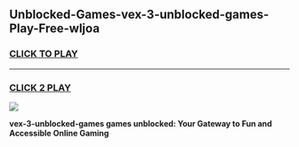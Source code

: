 
## Unblocked-Games-vex-3-unblocked-games-Play-Free-wljoa
<h3>
<a href="https://premium76.site?title=vex-3-unblocked-games&ref=10A">CLICK TO PLAY</a></h3>
<hr>

<h3>
<a href="https://premium76.site?title=vex-3-unblocked-games&ref=10A">CLICK 2 PLAY</a>
  
</h3>

<a href="https://premium76.site?title=vex-3-unblocked-games&ref=10A"><img src="https://clearcache.store/games.png"></a>


**vex-3-unblocked-games games unblocked: Your Gateway to Fun and Accessible Online Gaming**
